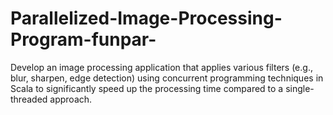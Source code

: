 # Parallelized-Image-Processing-Program-funpar-
 Develop an image processing application that applies various filters (e.g., blur, sharpen, edge detection) using concurrent programming techniques in Scala to significantly speed up the processing time compared to a single-threaded approach.
